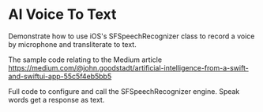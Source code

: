 # AI Voice To Text

Demonstrate how to use iOS's  SFSpeechRecognizer class to record a voice by microphone and transliterate to text.

The sample code relating to the Medium article https://medium.com/@john.goodstadt/artificial-intelligence-from-a-swift-and-swiftui-app-55c5f4eb5bb5

Full code to configure and call the SFSpeechRecognizer engine. Speak words get a response as text.
